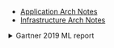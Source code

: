 
* [Application Arch Notes](App-Arch-README.md)
* [Infrastructure Arch Notes](INFRA-README.md)

<details>
    <summary>Gartner 2019 ML report</summary>
    [Gartner 2019 ML Report](2019.feb.gartner.ML.AI.DS.2020.REPORT.pdf)
</details>
